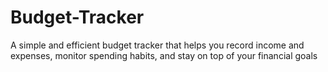 # Budget-Tracker
A simple and efficient budget tracker that helps you record income and expenses, monitor spending habits, and stay on top of your financial goals
